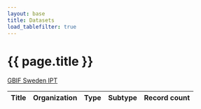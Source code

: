 ```yaml
---
layout: base
title: Datasets
load_tablefilter: true
---
```


# {{ page.title }}

<div class="mb-4 text-xl">
    <a href="https://gbif.se/ipt/">GBIF Sweden IPT</a>
</div>

<table id="datasetstable">
    <thead>
        <tr>
            <th>Title</th>
            <th>Organization</th>
            <th>Type</th>
            <th>Subtype</th>
            <th data-sort-method="number">Record count</th>
        </tr>
    </thead>
    <tbody>
    </tbody>
</table>

<script>

const onPageLoad = async() => {

    records = await fetchRecords();
    populateTable(records);
    setupTableFilter();
}

const fetchRecords = async() => {
    const response = await fetch('https://api.gbif.org/v1/dataset/search?publishingCountry=SE&limit=500');
    const json = await response.json();
    const records = json['results'];

    for (var record of records) {
        await fetchRecordCountIfMissing(record);
    }

    return records;
}

const fetchRecordCountIfMissing = async(record) => {
    if (!'recordCount' in record || record['type'] == 'CHECKLIST') { 
        var count = 0;
        if (record['type'] == 'OCCURRENCE' || record['type'] == 'SAMPLING_EVENT') {
            const response = await fetch('https://api.gbif.org/v1/occurrence/count?datasetKey=' + record['key']);
            count = await response.json();
        } else if (record['type'] == 'CHECKLIST') {
            const response = await fetch('https://api.gbif.org/v1/dataset/' + record['key'] + '/metrics');
            const json = await response.json();
            count = json['countByOrigin']['SOURCE'];
        }
        record['recordCount'] = count;
    }
}

const populateTable = (records) => {
    const tableBody = document.getElementById('datasetstable').getElementsByTagName('tbody')[0];
    records.forEach(record => {
        const newRow = tableBody.insertRow();
        const tdTitle = document.createElement('td');
        tdTitle.appendChild(Object.assign(document.createElement('a'), 
            {href: 'https://gbif.org/dataset/' + record['key'], textContent: record['title']}));
        newRow.appendChild(tdTitle);
        newRow.appendChild(Object.assign(document.createElement('td'), {textContent: record['publishingOrganizationTitle']}));
        newRow.appendChild(Object.assign(document.createElement('td'), {textContent: record['type']}));
        newRow.appendChild(Object.assign(document.createElement('td'), {textContent: record['subtype']}));
        newRow.appendChild(Object.assign(document.createElement('td'), 
            {className:'table-number', textContent:parseInt(record['recordCount']).toLocaleString('en-GB')}));
    });
}

const setupTableFilter = () => {
    const tf = new TableFilter('datasetstable', {
        base_path: 'https://unpkg.com/tablefilter@0.7.3/dist/tablefilter/',
        alternate_rows: true,
        col_types: ['string', 'string', 'string', 'string', 'number'],
        col_1: 'select',
        col_2: 'select',
        col_3: 'select',
        col_4: 'none',
        clear_filter_text: '- All -',
        extensions: [{ name: 'sort' }]
    });
    tf.init();
}

onPageLoad();

</script>

